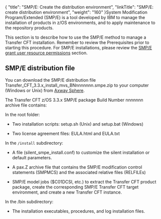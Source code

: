 {
    "title": "SMP/E: Create the distribution environment",
    "linkTitle": "SMP/E: create distribution environment",
    "weight": "160"
}System Modification Program/Extended (SMP/E) is a tool developed by IBM to manage the installation of products in z/OS environments, and to apply maintenance to the repository products.

This section is to describe how to use the SMP/E method to manage a Transfer CFT installation. Remember to review the Prerequisites prior to starting this procedure. For SMP/E installations, please review the [SMP/E grant user resource permissions](../c_about_zos/r_prerequistes_zos) section.

## SMP/E distribution file

You can download the SMP/E distribution file Transfer\_CFT\_3.3.x\_install\_mvs\_BNnnnnnnn.smpe.zip to your computer (Windows or Unix) from [Axway Sphere](https://www.support.axway.com/).

The Transfer CFT z/OS 3.3.x SMP/E package Build Number nnnnnnn archive file contains:

In the root folder:  

-   Two installation scripts: setup.sh (Unix) and setup.bat (Windows)
-   Two license agreement files: EULA.html and EULA.txt

In the `/install` subdirectory:

-   A file (silent\_smpe\_install.conf) to customize the silent installation or default parameters.
-   A pax.Z archive file that contains the SMP/E modification control statements (SMPMCS) and the associated relative files (RELFILEs)
-   SMP/E model jobs ($C01DCSI, etc.) to extract the Transfer CFT product package, create the corresponding SMP/E Transfer CFT target environment, and create a new Transfer CFT instance.

In the /bin subdirectory:

-   The installation executables, procedures, and log installation files.
